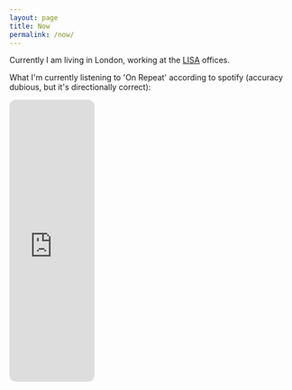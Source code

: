 ```yaml
---
layout: page
title: Now
permalink: /now/
---
```

Currently I am living in London, working at the [LISA](https://www.safeai.org.uk) offices.

What I'm currently listening to 'On Repeat' according to spotify (accuracy dubious, but it's directionally correct):
<iframe style="border-radius:12px" src="https://open.spotify.com/embed/playlist/37i9dQZF1EpnnRfJrF4Nnq?utm_source=generator" width="30%" height="500" frameBorder="0" allow="autoplay; clipboard-write; encrypted-media; fullscreen; picture-in-picture" allowFullScreen></iframe>
